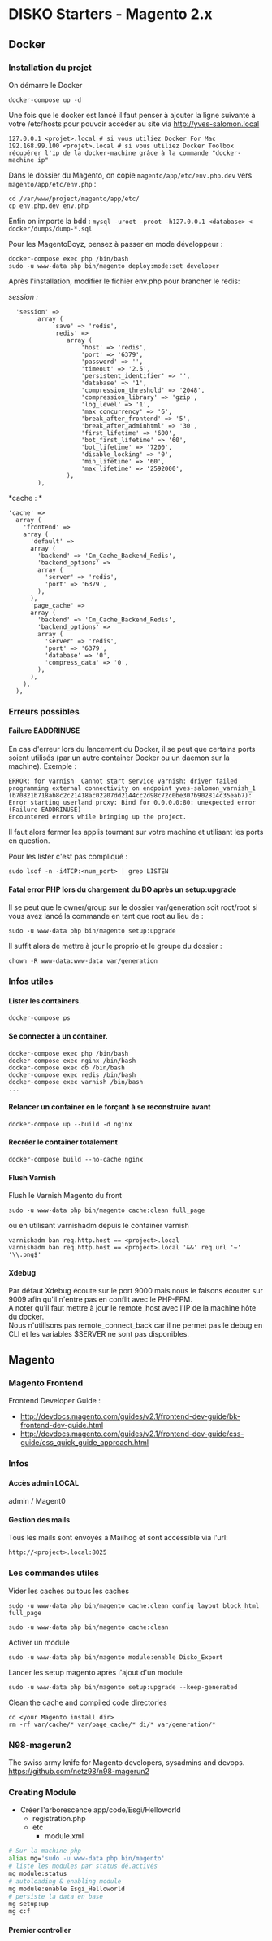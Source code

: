 DISKO Starters - Magento 2.x
===

Docker 
------

### Installation du projet

On démarre le Docker
```
docker-compose up -d
```

Une fois que le docker est lancé il faut penser à ajouter la ligne suivante à votre /etc/hosts pour pouvoir accéder au site via http://yves-salomon.local
```
127.0.0.1 <projet>.local # si vous utiliez Docker For Mac
192.168.99.100 <projet>.local # si vous utiliez Docker Toolbox récupérer l'ip de la docker-machine grâce à la commande "docker-machine ip"
```


Dans le dossier du Magento, on copie `magento/app/etc/env.php.dev` vers `magento/app/etc/env.php` :
```
cd /var/www/project/magento/app/etc/
cp env.php.dev env.php

```

Enfin on importe la bdd : `mysql -uroot -proot -h127.0.0.1 <database> < docker/dumps/dump-*.sql`

Pour les MagentoBoyz, pensez à passer en mode développeur :
```
docker-compose exec php /bin/bash
sudo -u www-data php bin/magento deploy:mode:set developer
```

Après l'installation, modifier le fichier env.php pour brancher le redis:

*session :*
```
  'session' =>
        array (
            'save' => 'redis',
            'redis' =>
                array (
                    'host' => 'redis',
                    'port' => '6379',
                    'password' => '',
                    'timeout' => '2.5',
                    'persistent_identifier' => '',
                    'database' => '1',
                    'compression_threshold' => '2048',
                    'compression_library' => 'gzip',
                    'log_level' => '1',
                    'max_concurrency' => '6',
                    'break_after_frontend' => '5',
                    'break_after_adminhtml' => '30',
                    'first_lifetime' => '600',
                    'bot_first_lifetime' => '60',
                    'bot_lifetime' => '7200',
                    'disable_locking' => '0',
                    'min_lifetime' => '60',
                    'max_lifetime' => '2592000',
                ),
        ),
```

*cache : *
```
'cache' => 
  array (
    'frontend' => 
    array (
      'default' => 
      array (
        'backend' => 'Cm_Cache_Backend_Redis',
        'backend_options' => 
        array (
          'server' => 'redis',
          'port' => '6379',
        ),
      ),
      'page_cache' => 
      array (
        'backend' => 'Cm_Cache_Backend_Redis',
        'backend_options' => 
        array (
          'server' => 'redis',
          'port' => '6379',
          'database' => '0',
          'compress_data' => '0',
        ),
      ),
    ),
  ),
```

### Erreurs possibles

#### Failure EADDRINUSE
En cas d'erreur lors du lancement du Docker, il se peut que certains ports soient utilisés (par un autre container Docker ou un daemon sur la machine).
Exemple :

```
ERROR: for varnish  Cannot start service varnish: driver failed programming external connectivity on endpoint yves-salomon_varnish_1 (b70821b718ab8c2c21418ac02207dd2144cc2d98c72c0be307b902814c35eab7): Error starting userland proxy: Bind for 0.0.0.0:80: unexpected error (Failure EADDRINUSE)
Encountered errors while bringing up the project.
```

Il faut alors fermer les applis tournant sur votre machine et utilisant les ports en question.

Pour les lister c'est pas compliqué :
```
sudo lsof -n -i4TCP:<num_port> | grep LISTEN
```

#### Fatal error PHP lors du chargement du BO après un setup:upgrade
Il se peut que le owner/group sur le dossier var/generation soit root/root si vous avez lancé la commande en tant que root au lieu de :
```
sudo -u www-data php bin/magento setup:upgrade
```

Il suffit alors de mettre à jour le proprio et le groupe du dossier :
```
chown -R www-data:www-data var/generation
```

### Infos utiles

#### Lister les containers. 
```
docker-compose ps
```

#### Se connecter à un container. 
```
docker-compose exec php /bin/bash
docker-compose exec nginx /bin/bash
docker-compose exec db /bin/bash
docker-compose exec redis /bin/bash
docker-compose exec varnish /bin/bash
...
```

#### Relancer un container en le forçant à se reconstruire avant
```
docker-compose up --build -d nginx
```

#### Recréer le container totalement
```
docker-compose build --no-cache nginx
```

#### Flush Varnish
Flush le Varnish Magento du front
```
sudo -u www-data php bin/magento cache:clean full_page
```

ou en utilisant varnishadm depuis le container varnish
```
varnishadm ban req.http.host == <project>.local
varnishadm ban req.http.host == <project>.local '&&' req.url '~' '\\.png$'
```

#### Xdebug
Par défaut Xdebug écoute sur le port 9000 mais nous le faisons écouter sur 9009 afin qu'il n'entre pas en conflit avec le PHP-FPM.  
A noter qu'il faut mettre à jour le remote_host avec l'IP de la machine hôte du docker.  
Nous n'utilisons pas remote_connect_back car il ne permet pas le debug en CLI et les variables $SERVER ne sont pas disponibles.

Magento
------

### Magento Frontend 

Frontend Developer Guide :
* http://devdocs.magento.com/guides/v2.1/frontend-dev-guide/bk-frontend-dev-guide.html
* http://devdocs.magento.com/guides/v2.1/frontend-dev-guide/css-guide/css_quick_guide_approach.html


### Infos

#### Accès admin LOCAL

admin / Magent0

#### Gestion des mails

Tous les mails sont envoyés à Mailhog et sont accessible via l'url:
```
http://<project>.local:8025
```

### Les commandes utiles 

Vider les caches ou tous les caches
```
sudo -u www-data php bin/magento cache:clean config layout block_html full_page

sudo -u www-data php bin/magento cache:clean
```

Activer un module
```
sudo -u www-data php bin/magento module:enable Disko_Export
```

Lancer les setup magento après l'ajout d'un module 
```
sudo -u www-data php bin/magento setup:upgrade --keep-generated
```

Clean the cache and compiled code directories
```
cd <your Magento install dir>
rm -rf var/cache/* var/page_cache/* di/* var/generation/* 
```

### N98-magerun2

The swiss army knife for Magento developers, sysadmins and devops.
https://github.com/netz98/n98-magerun2


### Creating Module
- Créer l'arborescence app/code/Esgi/Helloworld
  - registration.php
  - etc
    - module.xml
```sh
# Sur la machine php
alias mg='sudo -u www-data php bin/magento'
# liste les modules par status dé.activés
mg module:status
# autoloading & enabling module
mg module:enable Esgi_Helloworld
# persiste la data en base
mg setup:up
mg c:f
```
#### Premier controller
